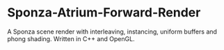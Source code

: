 # Sponza-Atrium-Forward-Render
A Sponza scene render with interleaving, instancing, uniform buffers and phong shading. Written in C++ and OpenGL.
